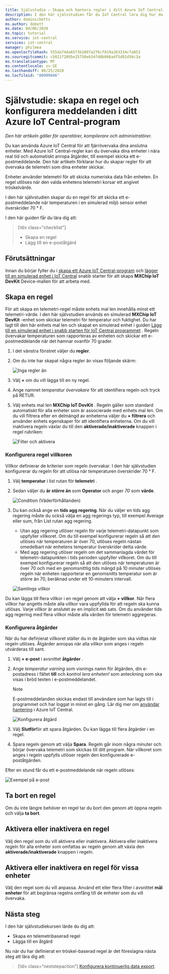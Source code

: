 ```yaml
---
title: Självstudie – Skapa och hantera regler i ditt Azure IoT Central-program
description: I den här självstudien får du IoT Central lära dig hur du kan övervaka dina enheter i nära real tid och automatiskt anropa åtgärder, som att skicka ett e-postmeddelande när regeln utlöses.
author: dominicbetts
ms.author: dobett
ms.date: 04/06/2020
ms.topic: tutorial
ms.service: iot-central
services: iot-central
manager: philmea
ms.openlocfilehash: 555da74da65f3b1897a276cf819a263334cfa053
ms.sourcegitcommit: c5021f2095e25750eb34fd0b866adf5d81d56c3a
ms.translationtype: MT
ms.contentlocale: sv-SE
ms.lasthandoff: 08/25/2020
ms.locfileid: "80999046"
---
```

# <a name="tutorial-create-a-rule-and-set-up-notifications-in-your-azure-iot-central-application"></a>Självstudie: skapa en regel och konfigurera meddelanden i ditt Azure IoT Central-program

*Den här artikeln gäller för operatörer, kompilerare och administratörer.*

Du kan använda Azure IoT Central för att fjärrövervaka dina anslutna enheter. Med Azure IoT Central-regler kan du övervaka dina enheter i nära real tid och automatiskt anropa åtgärder, till exempel skicka ett e-postmeddelande. Den här artikeln förklarar hur du skapar regler för att övervaka de telemetri som dina enheter skickar.

Enheter använder telemetri för att skicka numeriska data från enheten. En regel utlöses när den valda enhetens telemetri korsar ett angivet tröskelvärde.

I den här självstudien skapar du en regel för att skicka ett e-postmeddelande när temperaturen i en simulerad miljö sensor enhet överskrider 70 &deg; F.

I den här guiden får du lära dig att:

> [!div class="checklist"]
>
> * Skapa en regel
> * Lägg till en e-poståtgärd

## <a name="prerequisites"></a>Förutsättningar

Innan du börjar fyller du i [skapa ett Azure IoT Central-program](./quick-deploy-iot-central.md) och [lägger till en simulerad enhet i IoT Central](./quick-create-simulated-device.md) snabb starter för att skapa **MXChip IoT DevKit** Device-mallen för att arbeta med.

## <a name="create-a-rule"></a>Skapa en regel

För att skapa en telemetri-regel måste enhets mal len innehålla minst ett telemetri-värde. I den här självstudien används en simulerad **MXChip IoT DevKit** -enhet som skickar telemetri för temperatur och fuktighet. Du har lagt till den här enhets mal len och skapat en simulerad enhet i guiden [Lägg till en simulerad enhet i snabb starten för IoT Central programmet](./quick-create-simulated-device.md) . Regeln övervakar temperaturen som rapporteras av enheten och skickar ett e-postmeddelande när det hamnar ovanför 70 grader.

1. I det vänstra fönstret väljer du **regler**.

1. Om du inte har skapat några regler än visas följande skärm:

    ![Inga regler än](media/tutorial-create-telemetry-rules/rules-landing-page1.png)

1. Välj **+** om du vill lägga till en ny regel.

1. Ange namnet _temperatur övervakare_ för att identifiera regeln och tryck på RETUR.

1. Välj enhets mal len **MXChip IoT DevKit** . Regeln gäller som standard automatiskt för alla enheter som är associerade med enhets mal len. Om du vill filtrera efter en delmängd av enheterna väljer du **+ filtrera** och använder enhets egenskaper för att identifiera enheterna. Om du vill inaktivera regeln växlar du till den **aktiverade/inaktiverade** knappen i regel rubriken:

    ![Filter och aktivera](media/tutorial-create-telemetry-rules/device-filters.png)

### <a name="configure-the-rule-conditions"></a>Konfigurera regel villkoren

Villkor definierar de kriterier som regeln övervakar. I den här självstudien konfigurerar du regeln för att utlösa när temperaturen överskrider 70 &deg; F.

1. Välj **temperatur** i list rutan för **telemetri** .

1. Sedan väljer du **är större än** som **Operator** och anger _70_ som **värde**.

    ![Condition (Väderförhållanden)](media/tutorial-create-telemetry-rules/condition-filled-out1.png)

1. Du kan också ange en **tids agg regering**. När du väljer en tids agg regering måste du också välja en agg regerings typ, till exempel Average eller sum, från List rutan agg regering.

    * Utan agg regering utlöser regeln för varje telemetri-datapunkt som uppfyller villkoret. Om du till exempel konfigurerar regeln så att den utlöses när temperaturen är över 70, utlöses regeln nästan omedelbart när enhetens temperatur överskrider detta värde.
    * Med agg regering utlöser regeln om det sammanlagda värdet för telemetri-datapunkten i tids perioden uppfyller villkoret. Om du till exempel konfigurerar regeln så att den utlöses när temperaturen är över 70 och med en genomsnittlig tids mängd på 10 minuter utlöses regeln när enheten rapporterar en genomsnitts temperatur som är större än 70, beräknad under ett 10-minuters intervall.

     ![Samlings villkor](media/tutorial-create-telemetry-rules/aggregate-condition-filled-out1.png)

Du kan lägga till flera villkor i en regel genom att välja **+ villkor**. När flera villkor har angetts måste alla villkor vara uppfyllda för att regeln ska kunna utlösas. Varje villkor är anslutet av en implicit `AND` sats. Om du använder tids agg regering med flera villkor måste alla värden för telemetri aggregeras.

### <a name="configure-actions"></a>Konfigurera åtgärder

När du har definierat villkoret ställer du in de åtgärder som ska vidtas när regeln utlöses. Åtgärder anropas när alla villkor som anges i regeln utvärderas till sant.

1. Välj **+ e-post** i avsnittet **åtgärder** .

1. Ange _temperatur varning_ som visnings namn för åtgärden, din e-postadress i fältet **till** och _kontrol lera enheten!_ som anteckning som ska visas i bröd texten i e-postmeddelandet.

    > [!NOTE]
    > E-postmeddelanden skickas endast till användare som har lagts till i programmet och har loggat in minst en gång. Lär dig mer om [användar hantering](howto-administer.md) i Azure IoT Central.

   ![Konfigurera åtgärd](media/tutorial-create-telemetry-rules/configure-action1.png)

1. Välj **Slutför**för att spara åtgärden. Du kan lägga till flera åtgärder i en regel.

1. Spara regeln genom att välja **Spara**. Regeln går inom några minuter och börjar övervaka telemetri som skickas till ditt program. När villkoret som anges i regeln uppfylls utlöser regeln den konfigurerade e-poståtgärden.

Efter en stund får du ett e-postmeddelande när regeln utlöses:

![Exempel på e-post](media/tutorial-create-telemetry-rules/email.png)

## <a name="delete-a-rule"></a>Ta bort en regel

Om du inte längre behöver en regel tar du bort den genom att öppna regeln och välja **ta bort**.

## <a name="enable-or-disable-a-rule"></a>Aktivera eller inaktivera en regel

Välj den regel som du vill aktivera eller inaktivera. Aktivera eller inaktivera regeln för alla enheter som omfattas av regeln genom att växla den **aktiverade/inaktiverade** knappen i regeln.

## <a name="enable-or-disable-a-rule-for-specific-devices"></a>Aktivera eller inaktivera en regel för vissa enheter

Välj den regel som du vill anpassa. Använd ett eller flera filter i avsnittet **mål enheter** för att begränsa regelns omfång till de enheter som du vill övervaka.

## <a name="next-steps"></a>Nästa steg

I den här självstudiekursen lärde du dig att:

* Skapa en telemetribaserad regel
* Lägga till en åtgärd

Nu när du har definierat en tröskel-baserad regel är det föreslagna nästa steg att lära dig att:

> [!div class="nextstepaction"]
> [Konfigurera kontinuerlig data export](./howto-export-data.md).
